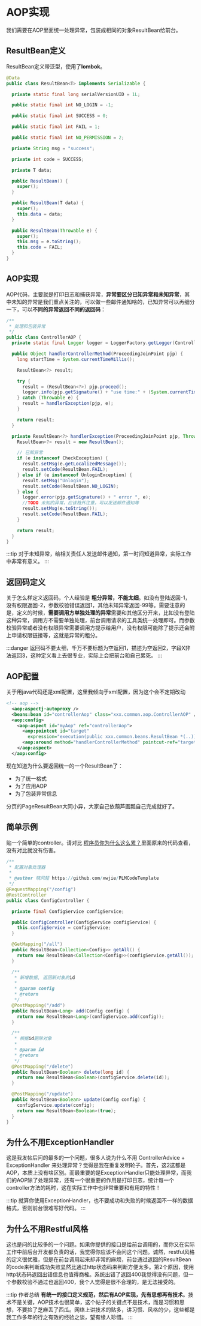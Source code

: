 # AOP实现

我们需要在AOP里面统一处理异常，包装成相同的对象ResultBean给前台。

## ResultBean定义
ResultBean定义带泛型，使用了**lombok**。

```java
@Data
public class ResultBean<T> implements Serializable {

  private static final long serialVersionUID = 1L;

  public static final int NO_LOGIN = -1;

  public static final int SUCCESS = 0;

  public static final int FAIL = 1;

  public static final int NO_PERMISSION = 2;

  private String msg = "success";

  private int code = SUCCESS;

  private T data;

  public ResultBean() {
    super();
  }

  public ResultBean(T data) {
    super();
    this.data = data;
  }

  public ResultBean(Throwable e) {
    super();
    this.msg = e.toString();
    this.code = FAIL;
  }
}
```

## AOP实现

AOP代码，主要就是打印日志和捕获异常，**异常要区分已知异常和未知异常**，其中未知的异常是我们重点关注的，可以做一些邮件通知啥的，已知异常可以再细分一下，可以**不同的异常返回不同的返回码**：

```java
/**
 * 处理和包装异常
 */
public class ControllerAOP {
  private static final Logger logger = LoggerFactory.getLogger(ControllerAOP.class);

  public Object handlerControllerMethod(ProceedingJoinPoint pjp) {
    long startTime = System.currentTimeMillis();

    ResultBean<?> result;

    try {
      result = (ResultBean<?>) pjp.proceed();
      logger.info(pjp.getSignature() + "use time:" + (System.currentTimeMillis() - startTime));
    } catch (Throwable e) {
      result = handlerException(pjp, e);
    }

    return result;
  }

  private ResultBean<?> handlerException(ProceedingJoinPoint pjp, Throwable e) {
    ResultBean<?> result = new ResultBean();

    // 已知异常
    if (e instanceof CheckException) {
      result.setMsg(e.getLocalizedMessage());
      result.setCode(ResultBean.FAIL);
    } else if (e instanceof UnloginException) {
      result.setMsg("Unlogin");
      result.setCode(ResultBean.NO_LOGIN);
    } else {
      logger.error(pjp.getSignature() + " error ", e);
      //TODO 未知的异常，应该格外注意，可以发送邮件通知等
      result.setMsg(e.toString());
      result.setCode(ResultBean.FAIL);
    }

    return result;
  }
}
```

:::tip
对于未知异常，给相关责任人发送邮件通知，第一时间知道异常，实际工作中非常有意义。
:::

## 返回码定义

关于怎么样定义返回码，个人经验是 **粗分异常，不能太细**。如没有登陆返回-1，没有权限返回-2，参数校验错误返回1，其他未知异常返回-99等。需要注意的是，定义的时候，**需要调用方单独处理的异常**需要和其他区分开来，比如没有登陆这种异常，调用方不需要单独处理，前台调用请求的工具类统一处理即可。而参数校验异常或者没有权限异常需要调用方提示给用户，没有权限可能除了提示还会附上申请权限链接等，这就是异常的粗分。

:::danger
返回码不要太细，千万不要标题为空返回1，描述为空返回2，字段X非法返回3，这种定义看上去很专业，实际上会把前台和自己累死。
:::

## AOP配置

关于用java代码还是xml配置，这里我倾向于xml配置，因为这个会不定期改动

```xml
<!-- aop -->
  <aop:aspectj-autoproxy />
  <beans:bean id="controllerAop" class="xxx.common.aop.ControllerAOP" />
  <aop:config>
    <aop:aspect id="myAop" ref="controllerAop">
      <aop:pointcut id="target"
        expression="execution(public xxx.common.beans.ResultBean *(..))" />
      <aop:around method="handlerControllerMethod" pointcut-ref="target" />
    </aop:aspect>
  </aop:config>
```

现在知道为什么要返回统一的一个ResultBean了：

* 为了统一格式
* 为了应用AOP
* 为了包装异常信息

分页的PageResultBean大同小异，大家自己依葫芦画瓢自己完成就好了。


## 简单示例

贴一个简单的controller。请对比 [程序员你为什么这么累？][1]里面原来的代码查看，没有对比就没有伤害。

```java
/**
 * 配置对象处理器
 * 
 * @author 晓风轻 https://github.com/xwjie/PLMCodeTemplate
 */
@RequestMapping("/config")
@RestController
public class ConfigController {

  private final ConfigService configService;

  public ConfigController(ConfigService configService) {
    this.configService = configService;
  }

  @GetMapping("/all")
  public ResultBean<Collection<Config>> getAll() {
    return new ResultBean<Collection<Config>>(configService.getAll());
  }

  /**
   * 新增数据, 返回新对象的id
   * 
   * @param config
   * @return
   */
  @PostMapping("/add")
  public ResultBean<Long> add(Config config) {
    return new ResultBean<Long>(configService.add(config));
  }

  /**
   * 根据id删除对象
   * 
   * @param id
   * @return
   */
  @PostMapping("/delete")
  public ResultBean<Boolean> delete(long id) {
    return new ResultBean<Boolean>(configService.delete(id));
  }

  @PostMapping("/update")
  public ResultBean<Boolean> update(Config config) {
    configService.update(config);
    return new ResultBean<Boolean>(true);
  }
}
```


## 为什么不用ExceptionHandler

这是我发帖后问的最多的一个问题，很多人说为什么不用 ControllerAdvice + ExceptionHandler 来处理异常？觉得是我在重复发明轮子。首先，这2这都是AOP，本质上没有啥区别。而最重要的是ExceptionHandler只能处理异常，而我们的AOP除了处理异常，还有一个很重要的作用是打印日志，统计每一个controller方法的耗时，这在实际工作中也非常重要和有用的特性！

:::tip
就算你使用ExceptionHandler，也不要成功和失败的时候返回不一样的数据格式，否则前台很难写好代码。
:::

## 为什么不用Restful风格

这也是问的比较多的一个问题。如果你提供的接口是给前台调用的，而你又在实际工作中前后台开发都负责的话，我觉得你应该不会问这个问题。诚然，restful风格的定义很优雅，但是在前台调用起来却非常的麻烦，前台通过返回的ResultBean的code来判断成功失败显然比通过http状态码来判断方便太多。第2个原因，使用http状态码返回出错信息也值得商榷。系统出错了返回400我觉得没有问题，但一个参数校验不通过也返回400，我个人觉得是很不合理的，是无法接受的。



:::tip 作者总结
**有统一的接口定义规范，然后有AOP实现，先有思想再有技术**。技术不是关键，AOP技术也很简单，这个帖子的关键点不是技术，而是习惯和思想，不要捡了芝麻丢了西瓜。网络上讲技术的贴多，讲习惯、风格的少，这些都是我工作多年的行之有效的经验之谈，望有缘人珍惜。
:::

  [1]: http://www.imooc.com/article/27569
  [2]: http://www.imooc.com/article/27664
  [3]: //img.mukewang.com/5ae2af5a0001051b07090460.jpg
  [4]: https://github.com/xwjie/PLMCodeTemplate